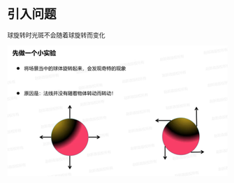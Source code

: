 # 引入问题
球旋转时光斑不会随着球旋转而变化

![输入图片说明](/imgs/2024-11-23/AnNMDU5afZipWxS0.png)
<!--stackedit_data:
eyJoaXN0b3J5IjpbMTczODE3ODgwOV19
-->